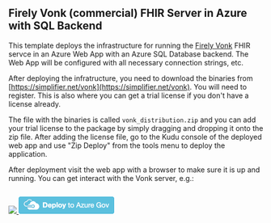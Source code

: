 Firely Vonk (commercial) FHIR Server in Azure with SQL Backend
--------------------------------------------------------------

This template deploys the infrastructure for running the [Firely Vonk](https://fire.ly/vonk) FHIR servce in an Azure Web App with an Azure SQL Database backend. The Web App will be configured with all necessary connection strings, etc. 

After deploying the infratructure, you need to download the binaries from [https://simplifier.net/vonk](https://simplifier.net/vonk). You will need to register. This is also where you can get a trial license if you don't have a license already. 

The file with the binaries is called `vonk_distribution.zip` and you can add your trial license to the package by simply dragging and dropping it onto the zip file. After adding the license file, go to the Kudu console of the deployed web app and use "Zip Deploy" from the tools menu to deploy the application. 

After deployment visit the web app with a browser to make sure it is up and running. You can get interact with the Vonk server, e.g.:

```

```

<a href="https://transmogrify.azurewebsites.net/vonk-sql/azuredeploy.json" target="_blank">
    <img src="http://azuredeploy.net/deploybutton.png"/>
</a>

<a href="https://transmogrify.azurewebsites.net/vonk-sql/azuredeploy.json?environment=gov" target="_blank">
<img src="https://raw.githubusercontent.com/Azure/azure-quickstart-templates/master/1-CONTRIBUTION-GUIDE/images/deploytoazuregov.png"
</a>

